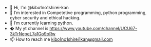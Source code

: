 - 👋 Hi, I’m @kibo1no1shirei-kan
- 👀 I’m interested in Competetive programming, python programming, cyber security and ethical hacking.
- 🌱 I’m currently learning python.
- �  My yt channel is https://www.youtube.com/channel/UCU67-3kTrNepeL7a1Go9oRw
- 📫 How to reach me kibo1no1shirei1kan@gmail.com

<!---
kibo1no1shirei-kan/kibo1no1shirei-kan is a ✨ special ✨ repository because its `README.md` (this file) appears on your GitHub profile.
You can click the Preview link to take a look at your changes.
--->
